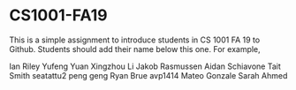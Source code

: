 # CS1001-FA19
This is a simple assignment to introduce students in CS 1001 FA 19 to Github.
Students should add their name below this one. For example,

Ian Riley
Yufeng Yuan
Xingzhou Li
Jakob Rasmussen
Aidan Schiavone
Tait Smith
seatattu2
peng geng
Ryan Brue
avp1414
Mateo Gonzale
Sarah Ahmed
